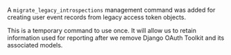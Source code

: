 A `migrate_legacy_introspections` management command was added for creating user event records from legacy access token objects.

This is a temporary command to use once. It will allow us to retain information used for reporting after we remove Django OAuth Toolkit and its associated models.

